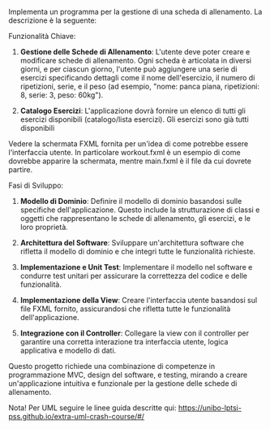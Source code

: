 Implementa un programma per la gestione di una scheda di allenamento.
La descrizione è la seguente:

Funzionalità Chiave:
1. **Gestione delle Schede di Allenamento**: L'utente deve poter creare e modificare schede di allenamento. Ogni scheda è articolata in diversi giorni, e per ciascun giorno, l'utente può aggiungere una serie di esercizi specificando dettagli come il nome dell'esercizio, il numero di ripetizioni, serie, e il peso (ad esempio, "nome: panca piana, ripetizioni: 8, serie: 3, peso: 60kg").

2. **Catalogo Esercizi**: L'applicazione dovrà fornire un elenco di tutti gli esercizi disponibili (catalogo/lista esercizi). Gli esercizi sono già tutti disponibili

Vedere la schermata FXML fornita per un'idea di come potrebbe essere l'interfaccia utente.
In particolare workout.fxml è un esempio di come dovrebbe apparire la schermata, mentre main.fxml è il file da cui dovrete partire.

Fasi di Sviluppo:
1. **Modello di Dominio**: Definire il modello di dominio basandosi sulle specifiche dell'applicazione. Questo include la strutturazione di classi e oggetti che rappresentano le schede di allenamento, gli esercizi, e le loro proprietà.

2. **Architettura del Software**: Sviluppare un'architettura software che rifletta il modello di dominio e che integri tutte le funzionalità richieste.

3. **Implementazione e Unit Test**: Implementare il modello nel software e condurre test unitari per assicurare la correttezza del codice e delle funzionalità.

4. **Implementazione della View**: Creare l'interfaccia utente basandosi sul file FXML fornito, assicurandosi che rifletta tutte le funzionalità dell'applicazione.

5. **Integrazione con il Controller**: Collegare la view con il controller per garantire una corretta interazione tra interfaccia utente, logica applicativa e modello di dati.

Questo progetto richiede una combinazione di competenze in programmazione MVC, design del software, e testing, mirando a creare un'applicazione intuitiva e funzionale per la gestione delle schede di allenamento.

Nota! Per UML seguire le linee guida descritte qui: https://unibo-lptsi-pss.github.io/extra-uml-crash-course/#/